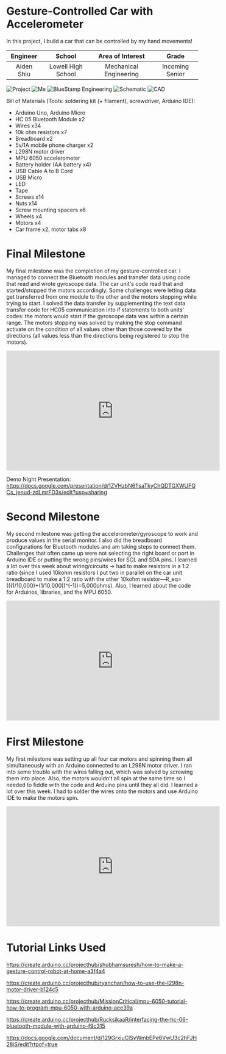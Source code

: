 ﻿# Gesture-Controlled Car with Accelerometer
In this project, I build a car that can be controlled by my hand movements!

| **Engineer** | **School** | **Area of Interest** | **Grade** |
|:--:|:--:|:--:|:--:|
| Aiden Shiu | Lowell High School | Mechanical Engineering | Incoming Senior

![Project](https://i.ibb.co/XFLxJ90/IMG-8334.jpg)
![Me](https://i.ibb.co/qrV6TLp/Me.jpg)
![BlueStamp Engineering](https://static.wixstatic.com/media/d1d841_095ca2fd341e499988531cbf9bc9d2fe~mv2.png/v1/fill/w_1000,h_318,al_c,usm_0.66_1.00_0.01/d1d841_095ca2fd341e499988531cbf9bc9d2fe~mv2.png)
![Schematic](https://i.ibb.co/yXN41xk/Schematic-V1.png)
![CAD](https://i.ibb.co/0yPRhBd/CAD-V1.png)

Bill of Materials (Tools: soldering kit (+ filament), screwdriver, Arduino IDE):
- Arduino Uno, Arduino Micro
- HC 05 Bluetooth Module x2
- Wires x34
- 10k ohm resistors x7
- Breadboard x2
- 5v/1A mobile phone charger x2
- L298N motor driver
- MPU 6050 accelerometer
- Battery holder (AA battery x4)
- USB Cable A to B Cord
- USB Micro
- LED
- Tape
- Screws x14
- Nuts x14
- Screw mounting spacers x6
- Wheels x4
- Motors x4
- Car frame x2, motor tabs x8

# Final Milestone

My final milestone was the completion of my gesture-controlled car. I managed to connect the Bluetooth modules and transfer data using code that read and wrote gyroscope data. The car unit's code read that and started/stopped the motors accordingly. Some challenges were letting data get transferred from one module to the other and the motors stopping while trying to start. I solved the data transfer by supplementing the text data transfer code for HC05 communication into if statements to both units' codes: the motors would start if the gyroscope data was within a certain range. The motors stopping was solved by making the stop command activate on the condition of all values other than those covered by the directions (all values less than the directions being registered to stop the motors).

<iframe width="560" height="315" src="https://www.youtube.com/embed/z79fxv7lb4Q" title="YouTube video player" frameborder="0" allow="accelerometer; autoplay; clipboard-write; encrypted-media; gyroscope; picture-in-picture" allowfullscreen></iframe>


Demo Night Presentation: https://docs.google.com/presentation/d/1ZVHzbN6flsaTkyChQDTGXWUFQCs_jenud-zdLmrFD3s/edit?usp=sharing

# Second Milestone

My second milestone was getting the accelerometer/gyroscope to work and produce values in the serial monitor. I also did the breadboard configurations for Bluetooth modules and am taking steps to connect them. Challenges that often came up were not selecting the right board or port in Arduino IDE or putting the wrong pins/wires for SCL and SDA pins. I learned a lot over this week about wiring/circuits -> had to make resistors in a 1:2 ratio (since I used 10kohm resistors I put two in parallel on the car unit breadboard to make a 1:2 ratio with the other 10kohm resistor—R_eq=(((1/10,000)+(1/10,000))^(-1))=5,000ohms). Also, I learned about the code for Arduinos, libraries, and the MPU 6050. 

<iframe width="560" height="315" src="https://www.youtube.com/embed/pNDEMt8qtAY" title="YouTube video player" frameborder="0" allow="accelerometer; autoplay; clipboard-write; encrypted-media; gyroscope; picture-in-picture" allowfullscreen></iframe>


# First Milestone
  
My first milestone was setting up all four car motors and spinning them all simultaneously with an Arduino connected to an L298N motor driver. I ran into some trouble with the wires falling out, which was solved by screwing them into place. Also, the motors wouldn't all spin at the same time so I needed to fiddle with the code and Arduino pins until they all did. I learned a lot over this week. I had to solder the wires onto the motors and use Arduino IDE to make the motors spin.

<iframe width="560" height="315" src="https://www.youtube.com/embed/3ywsrFl8mXY" title="YouTube video player" frameborder="0" allow="accelerometer; autoplay; clipboard-write; encrypted-media; gyroscope; picture-in-picture" allowfullscreen></iframe>


# Tutorial Links Used

https://create.arduino.cc/projecthub/shubhamsuresh/how-to-make-a-gesture-control-robot-at-home-a3f4a4

https://create.arduino.cc/projecthub/ryanchan/how-to-use-the-l298n-motor-driver-b124c5

https://create.arduino.cc/projecthub/MissionCritical/mpu-6050-tutorial-how-to-program-mpu-6050-with-arduino-aee39a

https://create.arduino.cc/projecthub/RucksikaaR/interfacing-the-hc-06-bluetooth-module-with-arduino-f9c315

https://docs.google.com/document/d/129GrxjuClSyWmbEPe6VwU3c2hFJH28iS/edit?rtpof=true
